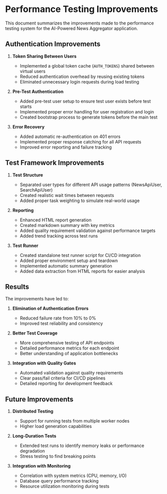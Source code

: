 # Performance Testing Improvements

This document summarizes the improvements made to the performance testing system for the AI-Powered News Aggregator application.

## Authentication Improvements

1. **Token Sharing Between Users**
   - Implemented a global token cache (`AUTH_TOKENS`) shared between virtual users
   - Reduced authentication overhead by reusing existing tokens
   - Eliminated unnecessary login requests during load testing

2. **Pre-Test Authentication**
   - Added pre-test user setup to ensure test user exists before test starts
   - Implemented proper error handling for user registration and login
   - Created bootstrap process to generate tokens before the main test

3. **Error Recovery**
   - Added automatic re-authentication on 401 errors
   - Implemented proper response catching for all API requests
   - Improved error reporting and failure tracking

## Test Framework Improvements

1. **Test Structure**
   - Separated user types for different API usage patterns (NewsApiUser, SearchApiUser)
   - Created realistic wait times between requests
   - Added proper task weighting to simulate real-world usage

2. **Reporting**
   - Enhanced HTML report generation
   - Created markdown summary with key metrics
   - Added quality requirement validation against performance targets
   - Added trend tracking across test runs

3. **Test Runner**
   - Created standalone test runner script for CI/CD integration
   - Added proper environment setup and teardown
   - Implemented automatic summary generation
   - Added data extraction from HTML reports for easier analysis

## Results

The improvements have led to:

1. **Elimination of Authentication Errors**
   - Reduced failure rate from 10% to 0%
   - Improved test reliability and consistency

2. **Better Test Coverage**
   - More comprehensive testing of API endpoints
   - Detailed performance metrics for each endpoint
   - Better understanding of application bottlenecks

3. **Integration with Quality Gates**
   - Automated validation against quality requirements
   - Clear pass/fail criteria for CI/CD pipelines
   - Detailed reporting for development feedback

## Future Improvements

1. **Distributed Testing**
   - Support for running tests from multiple worker nodes
   - Higher load generation capabilities

2. **Long-Duration Tests**
   - Extended test runs to identify memory leaks or performance degradation
   - Stress testing to find breaking points

3. **Integration with Monitoring**
   - Correlation with system metrics (CPU, memory, I/O)
   - Database query performance tracking
   - Resource utilization monitoring during tests
